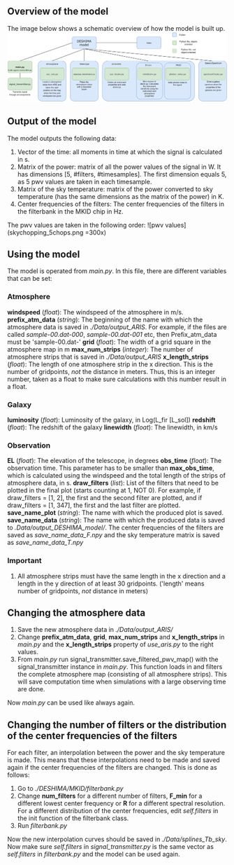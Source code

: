 ## Overview of the model 
The image below shows a schematic overview of how the model is built up. 
![Overview model](overview_model.png)

## Output of the model 
The model outputs the following data: 
1. Vector of the time: all moments in time at which the signal is calculated in s.
2. Matrix of the power: matrix of all the power values of the signal in W. It has dimensions [5, #filters, #timesamples]. The first dimension equals 5, as 5 pwv values are taken in each timesample. 
3. Matrix of the sky temperature: matrix of the power converted to sky temperature (has the same dimensions as the matrix of the power) in K. 
4. Center frequencies of the filters: The center frequencies of the filters in the filterbank in the MKID chip in Hz. 

The pwv values are taken in the following order: 
![pwv values](skychopping_5chops.png =300x)

## Using the model
The model is operated from *main.py*. In this file, there are different variables that can be set: 

### Atmosphere
**windspeed** (*float*): The windspeed of the atmosphere in m/s.
**prefix_atm_data** (*string*): The beginning of the name with which the atmosphere data is saved in *./Data/output_ARIS*. For example, if the files are called
*sample-00.dat-000*, *sample-00.dat-001* etc, then Prefix_atm_data must be 'sample-00.dat-'
**grid** (*float*): The width of a grid square in the atmosphere map in m
**max_num_strips** (*integer*): The number of atmosphere strips that is saved in *./Data/output_ARIS*
**x_length_strips** (*float*): The length of one atmosphere strip in the x direction. This is the number of gridpoints, *not* the distance in meters. Thus, this is an integer number, taken as a float to make sure calculations with this number result in a float. 

### Galaxy
**luminosity** (*float*): Luminosity of the galaxy, in Log(L_fir [L_sol])
**redshift** (*float*): The redshift of the galaxy
**linewidth** (*float*): The linewidth, in km/s

### Observation
**EL** (*float*): The elevation of the telescope, in degrees
**obs_time** (*float*): The observation time. This parameter has to be smaller than **max_obs_time**, which is calculated using the windspeed and the total length of the strips of atmosphere data, in s.
**draw_filters** (*list*): List of the filters that need to be plotted in the final plot (starts counting at 1, NOT 0). For example, if draw_filters = [1, 2], the first and the second filter are plotted, and if draw_filters = [1, 347], the first and the last filter are plotted. 
**save_name_plot** (*string*): The name with which the produced plot is saved. 
**save_name_data** (*string*): The name with which the produced data is saved to *.Data/output_DESHIMA_model/*. The center frequencies of the filters are saved as *save_name_data_F.npy* and the sky temperature matrix is saved as *save_name_data_T.npy*

### Important
1. All atmosphere strips must have the same length in the x direction and a length in the y direction of at least 30 gridpoints. ('length' means number of gridpoints, *not* distance in meters)

## Changing the atmosphere data
1. Save the new atmosphere data in *./Data/output_ARIS/*
2. Change **prefix_atm_data**, **grid**, **max_num_strips**  and **x_length_strips** in *main.py* and the **x_length_strips** property of *use_aris.py* to the right values. 
3. From *main.py* run signal_transmitter.save_filtered_pwv_map() with the signal_transmitter instance in *main.py*. This function loads in and filters the complete atmosphere map (consisting of all atmosphere strips). This will save computation time when simulations with a large observing time are done. 

Now *main.py* can be used like always again. 

## Changing the number of filters or the distribution of the center frequencies of the filters
For each filter, an interpolation between the power and the sky temperature is made. This means that these interpolations need to be made and saved again if the center frequencies of the filters are changed. This is done as follows: 

1. Go to *./DESHIMA/MKID/filterbank.py*
2. Change **num_filters** for a different number of filters, **F_min** for a different lowest center frequency or **R** for a different spectral resolution. For a different distribution of the center frequencies, edit *self.filters* in the init function of the filterbank class. 
3. Run *filterbank.py*

Now the new interpolation curves should be saved in *./Data/splines_Tb_sky*. Now make sure *self.filters* in *signal_transmitter.py* is the same vector as *self.filters* in *filterbank.py* and the model can be used again. 


 
